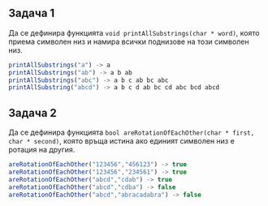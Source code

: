 ## Задача 1

Да се дефинира функцията `void printAllSubstrings(char * word)`, която приема символен низ и намира всички поднизове на този символен низ.
```javascript
printAllSubstrings("a") -> a 
printAllSubstrings("ab") -> a b ab
printAllSubstrings("abc") -> a b c ab bc abc
printAllSubstring("abcd") -> a b c d ab bc cd abc bcd abcd
```

## Задача 2
Да се дефинира функцията `bool areRotationOfEachOther(char * first, char * second)`, която връща истина ако единият символен низ е ротация на другия.
```javascript
areRotationOfEachOther("123456","456123") -> true
areRotationOfEachOther("123456","234561") -> true
areRotationOfEachOther("abcd","cdab") -> true
areRotationOfEachOther("abcd","cdba") -> false
areRotationOfEachOther("abcd","abracadabra") -> false
```

